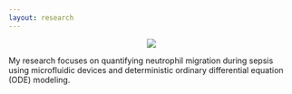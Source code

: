 ```yaml
---
layout: research
---
```


<center><img src="/assets/img/Migration-Movie.gif"></center>

My research focuses on quantifying neutrophil migration during sepsis using microfluidic devices and deterministic ordinary differential equation (ODE) modeling. 
